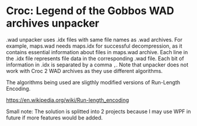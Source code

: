 # Croc: Legend of the Gobbos WAD archives unpacker
.wad unpacker uses .idx files with same file names as .wad archives. For example, maps.wad needs maps.idx for successful decompression, as it contains essential information about files in maps.wad archive. Each line in the .idx file represents file data in the corresponding .wad file. Each bit of information in .idx is separated by a comma `,`. Note that unpacker does not work with Croc 2 WAD archives as they use different algorithms.

The algorithms being used are sligthly modified versions of Run-Length Encoding.

https://en.wikipedia.org/wiki/Run-length_encoding

Small note: The solution is splitted into 2 projects because I may use WPF in future if more features would be added.
